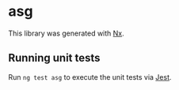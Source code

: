 # asg

This library was generated with [Nx](https://nx.dev).

## Running unit tests

Run `ng test asg` to execute the unit tests via [Jest](https://jestjs.io).
